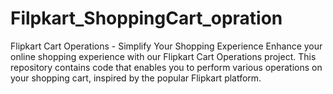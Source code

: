 # Filpkart_ShoppingCart_opration
Flipkart Cart Operations - Simplify Your Shopping Experience  Enhance your online shopping experience with our Flipkart Cart Operations project. This repository contains code that enables you to perform various operations on your shopping cart, inspired by the popular Flipkart platform. 
